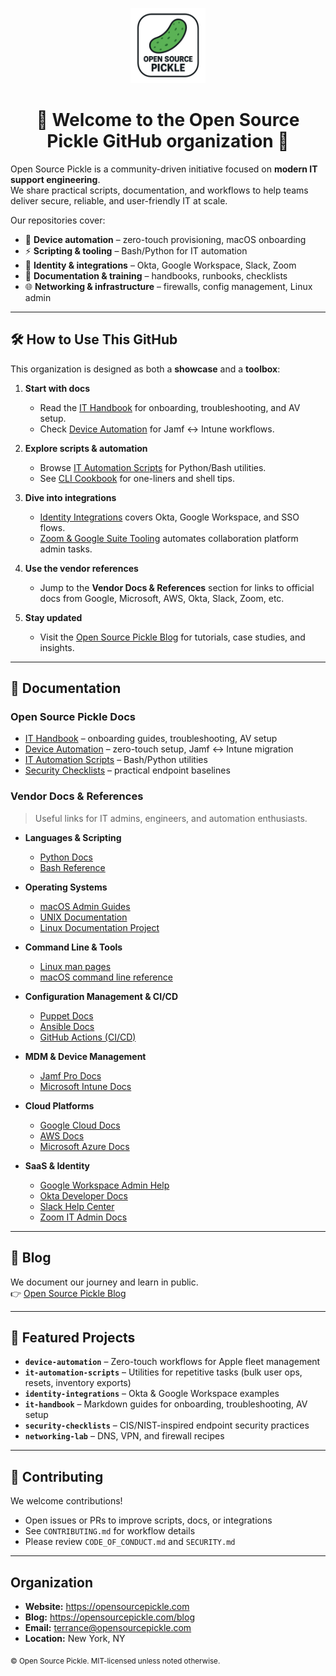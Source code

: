 <p align="center">
  <img src="https://raw.githubusercontent.com/open-source-pickle/.github/main/profile/osp-logo-min.png" alt="Open Source Pickle logo" height="120">
</p>

<h1 align="center">👋 Welcome to the Open Source Pickle GitHub organization 👋</h1>

Open Source Pickle is a community-driven initiative focused on **modern IT support engineering**.  
We share practical scripts, documentation, and workflows to help teams deliver secure, reliable, and user-friendly IT at scale.  

Our repositories cover:
- 🚀 **Device automation** – zero-touch provisioning, macOS onboarding  
- ⚡ **Scripting & tooling** – Bash/Python for IT automation  
- 🔐 **Identity & integrations** – Okta, Google Workspace, Slack, Zoom  
- 📝 **Documentation & training** – handbooks, runbooks, checklists  
- 🌐 **Networking & infrastructure** – firewalls, config management, Linux admin  

---

## 🛠 How to Use This GitHub

This organization is designed as both a **showcase** and a **toolbox**:

1. **Start with docs**  
   - Read the [IT Handbook](https://github.com/open-source-pickle/it-handbook) for onboarding, troubleshooting, and AV setup.  
   - Check [Device Automation](https://github.com/open-source-pickle/device-automation) for Jamf ↔ Intune workflows.  

2. **Explore scripts & automation**  
   - Browse [IT Automation Scripts](https://github.com/open-source-pickle/it-automation-scripts) for Python/Bash utilities.  
   - See [CLI Cookbook](https://github.com/open-source-pickle/cli-cookbook) for one-liners and shell tips.  

3. **Dive into integrations**  
   - [Identity Integrations](https://github.com/open-source-pickle/identity-integrations) covers Okta, Google Workspace, and SSO flows.  
   - [Zoom & Google Suite Tooling](https://github.com/open-source-pickle/zoom-google-suite-tooling) automates collaboration platform admin tasks.  

4. **Use the vendor references**  
   - Jump to the **Vendor Docs & References** section for links to official docs from Google, Microsoft, AWS, Okta, Slack, Zoom, etc.  

5. **Stay updated**  
   - Visit the [Open Source Pickle Blog](https://opensourcepickle.com/blog) for tutorials, case studies, and insights.  

---

## 📖 Documentation

### Open Source Pickle Docs
- [IT Handbook](https://github.com/open-source-pickle/it-handbook) – onboarding guides, troubleshooting, AV setup  
- [Device Automation](https://github.com/open-source-pickle/device-automation) – zero-touch setup, Jamf ↔ Intune migration  
- [IT Automation Scripts](https://github.com/open-source-pickle/it-automation-scripts) – Bash/Python utilities  
- [Security Checklists](https://github.com/open-source-pickle/security-checklists) – practical endpoint baselines  

### Vendor Docs & References  
> Useful links for IT admins, engineers, and automation enthusiasts.  

- **Languages & Scripting**  
  - [Python Docs](https://docs.python.org/3/)  
  - [Bash Reference](https://www.gnu.org/software/bash/manual/bash.html)  

- **Operating Systems**  
  - [macOS Admin Guides](https://support.apple.com/guide/deployment/welcome/web)  
  - [UNIX Documentation](https://pubs.opengroup.org/onlinepubs/9699919799/)  
  - [Linux Documentation Project](https://www.tldp.org/)  

- **Command Line & Tools**  
  - [Linux man pages](https://man7.org/linux/man-pages/)  
  - [macOS command line reference](https://ss64.com/osx/)  

- **Configuration Management & CI/CD**  
  - [Puppet Docs](https://puppet.com/docs/)  
  - [Ansible Docs](https://docs.ansible.com/)  
  - [GitHub Actions (CI/CD)](https://docs.github.com/actions)  

- **MDM & Device Management**  
  - [Jamf Pro Docs](https://learn.jamf.com/)  
  - [Microsoft Intune Docs](https://learn.microsoft.com/intune/)  

- **Cloud Platforms**  
  - [Google Cloud Docs](https://cloud.google.com/docs)  
  - [AWS Docs](https://docs.aws.amazon.com/)  
  - [Microsoft Azure Docs](https://learn.microsoft.com/en-us/azure/)  

- **SaaS & Identity**  
  - [Google Workspace Admin Help](https://support.google.com/a/)  
  - [Okta Developer Docs](https://developer.okta.com/docs/)  
  - [Slack Help Center](https://slack.com/help)  
  - [Zoom IT Admin Docs](https://support.zoom.com/hc/en)  

---

## 📝 Blog
We document our journey and learn in public.  
👉 [Open Source Pickle Blog](https://opensourcepickle.com/blog)  

---

## 🧩 Featured Projects
- **`device-automation`** – Zero-touch workflows for Apple fleet management  
- **`it-automation-scripts`** – Utilities for repetitive tasks (bulk user ops, resets, inventory exports)  
- **`identity-integrations`** – Okta & Google Workspace examples  
- **`it-handbook`** – Markdown guides for onboarding, troubleshooting, AV setup  
- **`security-checklists`** – CIS/NIST-inspired endpoint security practices  
- **`networking-lab`** – DNS, VPN, and firewall recipes  

---

## 🌈 Contributing
We welcome contributions!  
- Open issues or PRs to improve scripts, docs, or integrations  
- See `CONTRIBUTING.md` for workflow details  
- Please review `CODE_OF_CONDUCT.md` and `SECURITY.md`  

---

## Organization
- **Website:** https://opensourcepickle.com  
- **Blog:** https://opensourcepickle.com/blog  
- **Email:** terrance@opensourcepickle.com  
- **Location:** New York, NY  

<sub>© Open Source Pickle. MIT-licensed unless noted otherwise.</sub>
